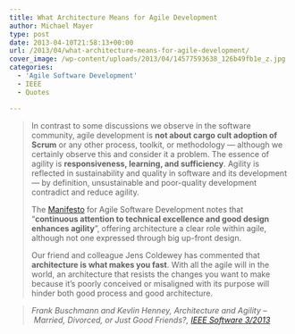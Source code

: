 ```yaml
---
title: What Architecture Means for Agile Development
author: Michael Mayer
type: post
date: 2013-04-10T21:58:13+00:00
url: /2013/04/what-architecture-means-for-agile-development/
cover_image: /wp-content/uploads/2013/04/14577593638_126b49fb1e_z.jpg
categories:
  - 'Agile Software Development'
  - IEEE
  - Quotes

---
```

> In contrast to some discussions we observe in the software community, agile development is **not about cargo cult adoption of Scrum** or any other process, toolkit, or methodology — although we certainly observe this and consider it a problem. The essence of agility is **responsiveness, learning, and sufficiency**. Agility is reflected in sustainability and quality in software and its development — by definition, unsustainable and poor-quality development contradict and reduce agility.
> 
> The [Manifesto][1] for Agile Software Development notes that “**continuous attention to technical excellence and good design enhances agility**”, offering architecture a clear role within agile, although not one expressed through big up-front design.
> 
> Our friend and colleague Jens Coldewey has commented that **architecture is what makes you fast**. With all the agile will in the world, an architecture that resists the changes you want to make because it’s poorly conceived or misaligned with its purpose will hinder both good process and good architecture.
  
> <cite>Frank Buschmann and Kevlin Henney, Architecture and Agility &#8211; Married, Divorced, or Just Good Friends?, <a href="http://www.computer.org/csdl/mags/so/2013/02/mso2013020080-abs.html">IEEE Software 3/2013</a></cite>

 [1]: http://agilemanifesto.org/principles.html